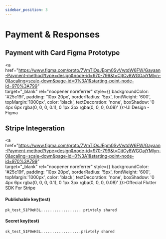 ```yaml
---
sidebar_position: 3
---
```


# Payment & Responses

<!---==============START==================-->

## Payment with Card Figma Prototype

<a href="https://www.figma.com/proto/7VmTiOsJEpm0SvVwtdW6FW/Gayaan-Payment-method?type=design&node-id=970-799&t=CjtCy8WGOajYMlyn-0&scaling=scale-down&page-id=0%3A1&starting-point-node-id=970%3A799"  
target="_blank" 
rel="noopener noreferrer"
style={{ 
  backgroundColor: '#25c19f', 
  padding: '10px 20px', 
  borderRadius: '5px', 
  fontWeight: '600',
  topMargin:'1000px',
  color: 'black', 
  textDecoration: 'none',
  boxShadow: '0 4px 6px rgba(0, 0, 0, 0.1), 0 1px 3px rgba(0, 0, 0, 0.08)'
}}>UI Design - Figma</a>

<div style={{ padding: '10px 20px', }}> </div>



## Stripe Integeration

<a href="https://www.figma.com/proto/7VmTiOsJEpm0SvVwtdW6FW/Gayaan-Payment-method?type=design&node-id=970-799&t=CjtCy8WGOajYMlyn-0&scaling=scale-down&page-id=0%3A1&starting-point-node-id=970%3A799"  
target="_blank" 
rel="noopener noreferrer"
style={{ 
  backgroundColor: '#25c19f', 
  padding: '10px 20px', 
  borderRadius: '5px', 
  fontWeight: '600',
  topMargin:'1000px',
  color: 'black', 
  textDecoration: 'none',
  boxShadow: '0 4px 6px rgba(0, 0, 0, 0.1), 0 1px 3px rgba(0, 0, 0, 0.08)'
}}>Offecial Flutter SDK For Stripe</a>

<div style={{ padding: '10px 20px', }}> </div>

#### Publishable key(test)

```
pk_test_51P0eH3L.................. privtely shared
```
#### Secret key(test)
```
sk_test_51P0eH3L..................privtely shared
```

<!---==============END==================-->



